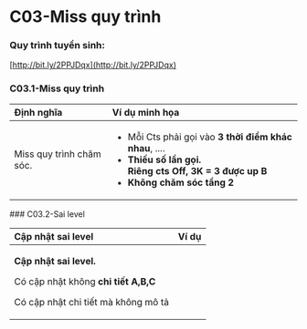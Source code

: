 # C03-Miss quy trình

### Quy trình tuyển sinh: 

[http://bit.ly/2PPJDqx](http://bit.ly/2PPJDqx)

### C03.1-Miss quy trình

<table>
  <thead>
    <tr>
      <th style="text-align:left">&#x110;&#x1ECB;nh ngh&#x129;a</th>
      <th style="text-align:left">V&#xED; d&#x1EE5; minh h&#x1ECD;a</th>
    </tr>
  </thead>
  <tbody>
    <tr>
      <td style="text-align:left">Miss quy tr&#xEC;nh ch&#x103;m s&#xF3;c.</td>
      <td style="text-align:left">
        <ul>
          <li>M&#x1ED7;i Cts ph&#x1EA3;i g&#x1ECD;i v&#xE0;o <b>3 th&#x1EDD;i &#x111;i&#x1EC3;m kh&#xE1;c nhau</b>,
            ....</li>
          <li><b>Thi&#x1EBF;u s&#x1ED1; l&#x1EA7;n g&#x1ECD;i. <br />Ri&#xEA;ng cts Off, 3K = 3 &#x111;&#x1B0;&#x1EE3;c up B</b>
          </li>
          <li><b>Kh&#xF4;ng ch&#x103;m s&#xF3;c t&#x1EA7;ng 2</b>
          </li>
        </ul>
      </td>
    </tr>
  </tbody>
</table>### C03.2-Sai level

<table>
  <thead>
    <tr>
      <th style="text-align:left">C&#x1EAD;p nh&#x1EAD;t sai level</th>
      <th style="text-align:left">V&#xED; d&#x1EE5;</th>
    </tr>
  </thead>
  <tbody>
    <tr>
      <td style="text-align:left">
        <p><b>C&#x1EAD;p nh&#x1EAD;t sai level. </b>
        </p>
        <p>C&#xF3; c&#x1EAD;p nh&#x1EAD;t kh&#xF4;ng <b>chi ti&#x1EBF;t A,B,C</b>
        </p>
        <p>C&#xF3; c&#x1EAD;p nh&#x1EAD;t chi ti&#x1EBF;t m&#xE0; kh&#xF4;ng m&#xF4;
          t&#x1EA3;</p>
      </td>
      <td style="text-align:left"></td>
    </tr>
  </tbody>
</table>



